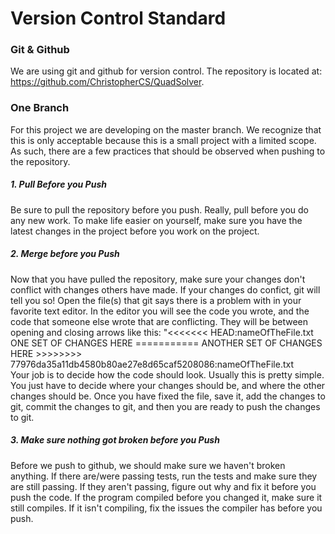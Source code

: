 # Version Control Standard

### Git & Github
We are using git and github for version control. The repository is located at: https://github.com/ChristopherCS/QuadSolver.

### One Branch
For this project we are developing on the master branch. We recognize that this is only acceptable because this is a small project with a limited scope. As such, there are a few practices that should be observed when pushing to the repository.
 ##### 1. **Pull Before you Push**
Be sure to pull the repository before you push. Really, pull before you do any new work. To make life easier on yourself, make sure you have the latest changes in the project before you work on the project. 
 ##### 2. **Merge before you Push**
 Now that you have pulled the repository, make sure your changes don't conflict with changes others have made. If your changes do confict, git will tell you so! Open the file(s) that git says there is a problem with in your favorite text editor. In the editor you will see the code you wrote, and the code that someone else wrote that are conflicting. They will be between opening and closing arrows like this:
 "<<<<<<< HEAD:nameOfTheFile.txt
 ONE SET OF CHANGES HERE
 \===========
ANOTHER SET OF CHANGES HERE
 \>>>>>>>> 77976da35a11db4580b80ae27e8d65caf5208086:nameOfTheFile.txt	
Your job is to decide how the code should look. Usually this is pretty simple. You just have to decide where your changes should be, and where the other changes should be. Once you have fixed the file, save it, add the changes to git, commit the changes to git, and then you are ready to push the changes to git. 

##### 3. **Make sure nothing got broken before you Push** 
Before we push to github, we should make sure we haven't broken anything. If there are/were passing tests, run the tests and make sure they are still passing. If they aren't passing, figure out why and fix it before you push the code. If the program compiled before you changed it, make sure it still compiles. If it isn't compiling, fix the issues the compiler has before you push.
